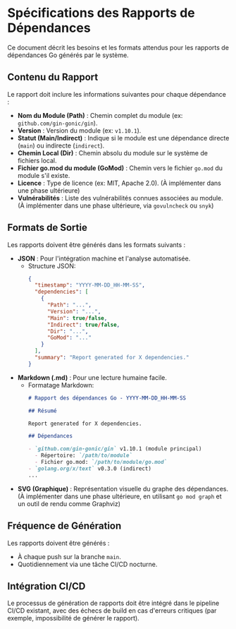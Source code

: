 # Spécifications des Rapports de Dépendances

Ce document décrit les besoins et les formats attendus pour les rapports de dépendances Go générés par le système.

## Contenu du Rapport

Le rapport doit inclure les informations suivantes pour chaque dépendance :

- **Nom du Module (Path)** : Chemin complet du module (ex: `github.com/gin-gonic/gin`).
- **Version** : Version du module (ex: `v1.10.1`).
- **Statut (Main/Indirect)** : Indique si le module est une dépendance directe (`main`) ou indirecte (`indirect`).
- **Chemin Local (Dir)** : Chemin absolu du module sur le système de fichiers local.
- **Fichier go.mod du module (GoMod)** : Chemin vers le fichier `go.mod` du module s'il existe.
- **Licence** : Type de licence (ex: MIT, Apache 2.0). (À implémenter dans une phase ultérieure)
- **Vulnérabilités** : Liste des vulnérabilités connues associées au module. (À implémenter dans une phase ultérieure, via `govulncheck` ou `snyk`)

## Formats de Sortie

Les rapports doivent être générés dans les formats suivants :

- **JSON** : Pour l'intégration machine et l'analyse automatisée.
  - Structure JSON:
    ```json
    {
      "timestamp": "YYYY-MM-DD_HH-MM-SS",
      "dependencies": [
        {
          "Path": "...",
          "Version": "...",
          "Main": true/false,
          "Indirect": true/false,
          "Dir": "...",
          "GoMod": "..."
        }
      ],
      "summary": "Report generated for X dependencies."
    }
    ```
- **Markdown (.md)** : Pour une lecture humaine facile.
  - Formatage Markdown:
    ```markdown
    # Rapport des dépendances Go - YYYY-MM-DD_HH-MM-SS

    ## Résumé

    Report generated for X dependencies.

    ## Dépendances

    - `github.com/gin-gonic/gin` v1.10.1 (module principal)
      - Répertoire: `/path/to/module`
      - Fichier go.mod: `/path/to/module/go.mod`
    - `golang.org/x/text` v0.3.0 (indirect)
    ...
    ```
- **SVG (Graphique)** : Représentation visuelle du graphe des dépendances. (À implémenter dans une phase ultérieure, en utilisant `go mod graph` et un outil de rendu comme Graphviz)

## Fréquence de Génération

Les rapports doivent être générés :

- À chaque push sur la branche `main`.
- Quotidiennement via une tâche CI/CD nocturne.

## Intégration CI/CD

Le processus de génération de rapports doit être intégré dans le pipeline CI/CD existant, avec des échecs de build en cas d'erreurs critiques (par exemple, impossibilité de générer le rapport).
